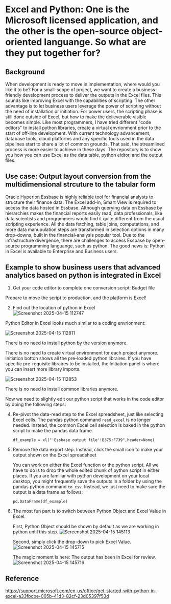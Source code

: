# Excel and Python: One is the Microsoft licensed application, and the other is the open-source object-oriented languange. So what are they put together for?
## Background
When development is ready to move in implementation, where would you like it to be? For a small-scope of project, we want to create a business-friendly development process to deliver the outputs in the Excel files. This sounds like improving Excel with the capabilities of scripting. The other advantage is to let business users leverage the power of scripting without the need of installation or initiation. For power users, the scripting phase is still done outside of Excel, but how to make the delieverable visible becomes simple. Like most programmers, I have tried different "code editors" to install python libraries, create a virtual envrionment prior to the start of off-line development. With current technology advancement, database tools, cloud platforms and any specific tools used in the data pipelines start to share a lot of common grounds. That said, the streamlined process is more easier to achieve in these days. The repository is to show you how you can use Excel as the data table, python eidtor, and the output files. 
## Use case: Output layout conversion from the multidimensional strcuture to the tabular form
Oracle Hyperion Essbase is highly reliable tool for financial analysts to structure their finance data. The Excel add-in, Smart View is required to access the data hosted in Essbase. Although querying data on Essbase by hierarchies makes the financial reports easily read, data professionals, like data scientists and programmers would find it quite different from the usual scripting experience. All the data fetching, table joins, computations, and more data manupulation steps are transformed in selection options in many drop-downs, built in the financial-analysis popular tool. Due to the infrastructure divergence, there are challenges to access Essbase by open-source programming languange, such as python. The good news is: Python in Excel is available to Enterprise and Business users.
## Example to show business users that advanced analytics based on python is integrated in Excel
1. Get your code editor to complete one conversion script: Budget file

Prepare to move the script to production, and the platform is Excel!

2. Find out the location of python in Excel
![Screenshot 2025-04-15 112747](https://github.com/user-attachments/assets/d1d0c246-bc0b-4387-8598-0f2ddbb08103)

Python Editor in Excel looks much similar to a coding envrionment:

![Screenshot 2025-04-15 112811](https://github.com/user-attachments/assets/6acc2b09-53b2-4562-ac53-bfadd9f4a10a)

   There is no need to install python by the version anymore.

   There is no need to create virtual environment for each project anymore. Initiation botton shows all the pre-loaded python libraires. If you have specific pre-requisite libraires to be installed, the Initiation panel is where you can insert more library imports.
   
![Screenshot 2025-04-15 112853](https://github.com/user-attachments/assets/6784c364-79f1-4483-8c25-bcb3dea3e85d)

   There is no need to install common libraries anymore.
   
Now we need to slightly edit our python script that works in the code editor by doing the following steps:

4. Re-pivot the data-read step to the Excel spreadsheet, just like selecting Excel cells. The pandas python command ``read_excel`` is no longer needed. Instead, the common Excel cell selection is baked in the python script to make the pandas data frame.
   
   ``df_example = xl("'Essbase output file'!B375:F739",header=None)``
   
6. Remove the data export step. Instead, click the small icon to make your output shown on the Excel spreadsheet
   
   You can work on either the Excel function or the python script. All we have to do is to drop the whole edited chunk of python script in either places. If you are familiar with python development on your local desktop, you might frequently save the outputs in a folder by using the pandas python command ``to_csv``. Instead, we just need to make sure the output is a data frame as follows: 

   ``pd.DataFrame(df_example)``
7. The most fun part is to switch between Python Object and Excel Value in Excel.
   
   First, Python Object should be shown by default as we are working in python until this step.
   ![Screenshot 2025-04-15 145113](https://github.com/user-attachments/assets/ee74222d-9a07-4aa5-a7bf-81069f60f772)

   Second, simply click the drop-down to pick Excel Value.
  ![Screenshot 2025-04-15 145715](https://github.com/user-attachments/assets/a377f375-d541-4c99-b7e2-95bf3ce8734b)

   The magic moment is here: The output has been in Excel for review.
  ![Screenshot 2025-04-15 145716](https://github.com/user-attachments/assets/b7e8c995-2b59-4cba-b631-b011b352cf0d)

## Reference
https://support.microsoft.com/en-us/office/get-started-with-python-in-excel-a33fbcbe-065b-41d3-82cf-23d05397f53d
